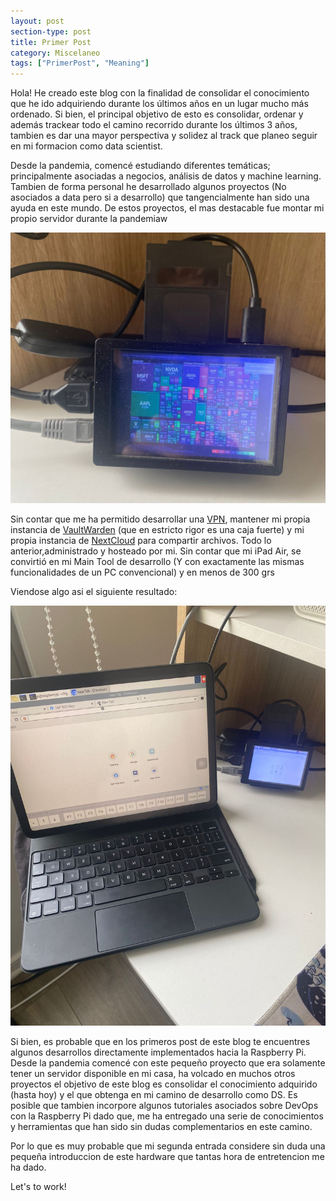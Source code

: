 ```yaml
---
layout: post
section-type: post
title: Primer Post
category: Miscelaneo
tags: ["PrimerPost", "Meaning"]
---
```


Hola! He creado este blog con la finalidad de consolidar el conocimiento que he ido adquiriendo durante los últimos años en un lugar mucho más ordenado.
Si bien, el principal objetivo de esto es consolidar, ordenar y además trackear todo el camino recorrido durante los últimos 3 años, tambien es dar una mayor perspectiva y solidez al track que planeo seguir en mi formacion como data scientist.

Desde la pandemia, comencé estudiando diferentes temáticas; principalmente asociadas a negocios, análisis de datos y machine learning. Tambien de forma personal he desarrollado algunos proyectos (No asociados a data pero si a desarrollo) que tangencialmente han sido una ayuda en este mundo. De estos proyectos, el mas destacable fue montar mi propio servidor durante la pandemiaw

![Image1](/assets/images/Post1_img1.jpg)

Sin contar que me ha permitido desarrollar una <a href="https://openvpn.net/" target="\_blank">VPN</a>, mantener mi propia instancia de <a href="https://bitwarden.com/" target="\_blank">VaultWarden</a> (que en estricto rigor es una caja fuerte) y mi propia instancia de <a href="https://nextcloud.com/es/" target="\_blank">NextCloud</a> para compartir archivos.
Todo lo anterior,administrado y hosteado por mi. Sin contar que mi iPad Air, se convirtió en mi Main Tool de desarrollo (Y con exactamente las mismas funcionalidades de un PC convencional) y en menos de 300 grs

Viendose algo asi el siguiente resultado:

![Image2](/assets/images/Post1_img2.jpg)

Si bien, es probable que en los primeros post de este blog te encuentres algunos desarrollos directamente implementados hacia la Raspberry Pi. Desde la pandemia comencé con este pequeño proyecto que era solamente tener un servidor disponible en mi casa, ha volcado en muchos otros proyectos el objetivo de este blog es consolidar el conocimiento adquirido (hasta hoy) y el que obtenga en mi camino de desarrollo como DS.
Es posible que tambien incorpore algunos tutoriales asociados sobre DevOps con la Raspberry Pi dado que, me ha entregado una serie de conocimientos y herramientas que han sido sin dudas complementarios en este camino.

Por lo que es muy probable que mi segunda entrada considere sin duda una pequeña introduccion de este hardware que tantas hora de entretencion me ha dado.

Let's to work!
